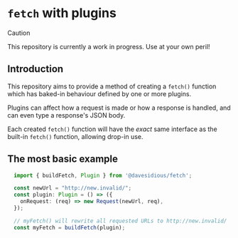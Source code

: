 # `fetch` with plugins

> [!CAUTION]
> This repository is currently a work in progress.  Use at your own peril!

## Introduction

This repository aims to provide a method of creating a `fetch()` function which has baked-in behaviour defined by one or more plugins.

Plugins can affect how a request is made or how a response is handled, and can even type a response's JSON body.

Each created `fetch()` function will have the _exact_ same interface as the built-in `fetch()` function, allowing drop-in use.

## The most basic example

```ts
  import { buildFetch, Plugin } from '@davesidious/fetch';

  const newUrl = "http://new.invalid/";
  const plugin: Plugin = () => ({
    onRequest: (req) => new Request(newUrl, req),
  });

  // myFetch() will rewrite all requested URLs to http://new.invalid/
  const myFetch = buildFetch(plugin);
```